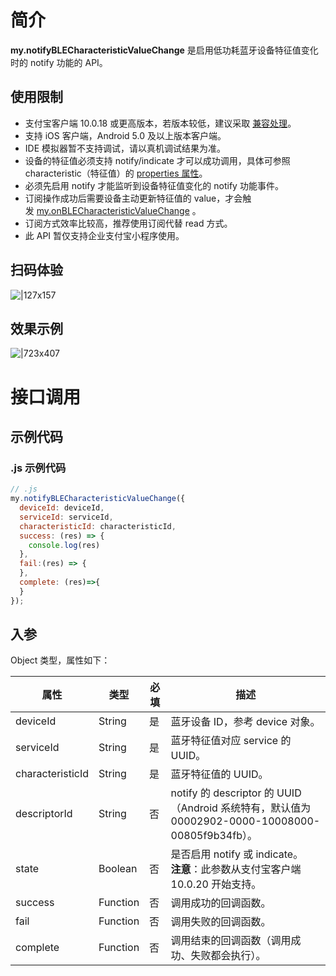 
# 简介
**my.notifyBLECharacteristicValueChange** 是启用低功耗蓝牙设备特征值变化时的 notify 功能的 API。

## 使用限制

- 支付宝客户端 10.0.18 或更高版本，若版本较低，建议采取 [兼容处理](/mini/framework/compatibility)。
- 支持 iOS 客户端，Android 5.0 及以上版本客户端。
- IDE 模拟器暂不支持调试，请以真机调试结果为准。
- 设备的特征值必须支持 notify/indicate 才可以成功调用，具体可参照 characteristic（特征值）的 [properties 属性](https://opendocs.alipay.com/mini/api/fmg9gg#success%20%E5%9B%9E%E8%B0%83%E5%87%BD%E6%95%B0)。
- 必须先启用 notify 才能监听到设备特征值变化的 notify 功能事件。
- 订阅操作成功后需要设备主动更新特征值的 value，才会触发 [my.onBLECharacteristicValueChange](https://opendocs.alipay.com/mini/api/cdu501) 。
- 订阅方式效率比较高，推荐使用订阅代替 read 方式。
- 此 API 暂仅支持企业支付宝小程序使用。

## 扫码体验
![|127x157](https://gw.alipayobjects.com/zos/skylark-tools/public/files/558ee078cb954586bdd4588bbe85fd7a.jpeg#align=left&display=inline&height=157&margin=%5Bobject%20Object%5D&originHeight=157&originWidth=127&status=done&style=stroke&width=127)

## 效果示例
![|723x407](https://gw.alipayobjects.com/zos/skylark-tools/public/files/75e9f630574f43d74e57a0cd2d2db860.png#align=left&display=inline&height=420&margin=%5Bobject%20Object%5D&originHeight=720&originWidth=1280&status=done&style=stroke&width=746)

# 接口调用

## 示例代码

### .js 示例代码
```javascript
// .js
my.notifyBLECharacteristicValueChange({
  deviceId: deviceId,
  serviceId: serviceId,
  characteristicId: characteristicId,
  success: (res) => {
    console.log(res)
  },
  fail:(res) => {
  },
  complete: (res)=>{
  }
});
```

## 入参
Object 类型，属性如下：

| **属性** | **类型** | **必填** | **描述** |
| --- | --- | --- | --- |
| deviceId | String | 是 | 蓝牙设备 ID，参考 device 对象。 |
| serviceId | String | 是 | 蓝牙特征值对应 service 的 UUID。 |
| characteristicId | String | 是 | 蓝牙特征值的 UUID。 |
| descriptorId | String | 否 | notify 的 descriptor 的 UUID（Android 系统特有，默认值为 00002902-0000-10008000-00805f9b34fb）。 |
| state | Boolean | 否 | 是否启用 notify 或 indicate。<br />**注意**：此参数从支付宝客户端 10.0.20 开始支持。 |
| success | Function | 否 | 调用成功的回调函数。 |
| fail | Function | 否 | 调用失败的回调函数。 |
| complete | Function | 否 | 调用结束的回调函数（调用成功、失败都会执行）。 |

